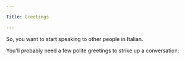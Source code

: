 ```yaml
---

Title: Greetings

---
```


So, you want to start speaking to other people in Italian.

You'll probably need a few polite greetings to strike up a conversation:

<VocabWord translation_en="How are you?" />
<VocabWord translation_en="I'm well (reply to how are you)" />
<VocabWord translation_en="Long time no see" />
<VocabWord translation_en="What's your name?" />
<VocabWord translation_en="My name is [name:speaker]" />
<VocabWord translation_en="This is [name:speaker]" />
<VocabWord translation_en="Good morning" />
<VocabWord translation_en="Good afternoon" />
<VocabWord translation_en="Good evening" />
<VocabWord translation_en="Good night" />
<VocabWord translation_en="Goodbye" />
<VocabWord translation_en="Good luck!" />
<VocabWord translation_en="Have a nice day" />
<VocabWord translation_en="Bon voyage / Have a good journey" />
